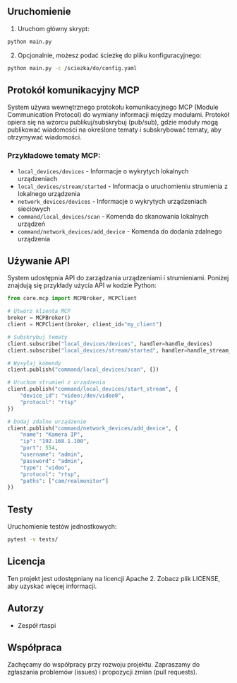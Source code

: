 
## Uruchomienie

1. Uruchom główny skrypt:
```bash
python main.py
```

2. Opcjonalnie, możesz podać ścieżkę do pliku konfiguracyjnego:
```bash
python main.py -c /sciezka/do/config.yaml
```

## Protokół komunikacyjny MCP

System używa wewnętrznego protokołu komunikacyjnego MCP (Module Communication Protocol) do wymiany informacji między modułami. Protokół opiera się na wzorcu publikuj/subskrybuj (pub/sub), gdzie moduły mogą publikować wiadomości na określone tematy i subskrybować tematy, aby otrzymywać wiadomości.

### Przykładowe tematy MCP:

- `local_devices/devices` - Informacje o wykrytych lokalnych urządzeniach
- `local_devices/stream/started` - Informacja o uruchomieniu strumienia z lokalnego urządzenia
- `network_devices/devices` - Informacje o wykrytych urządzeniach sieciowych
- `command/local_devices/scan` - Komenda do skanowania lokalnych urządzeń
- `command/network_devices/add_device` - Komenda do dodania zdalnego urządzenia

## Używanie API

System udostępnia API do zarządzania urządzeniami i strumieniami. Poniżej znajdują się przykłady użycia API w kodzie Python:

```python
from core.mcp import MCPBroker, MCPClient

# Utwórz klienta MCP
broker = MCPBroker()
client = MCPClient(broker, client_id="my_client")

# Subskrybuj tematy
client.subscribe("local_devices/devices", handler=handle_devices)
client.subscribe("local_devices/stream/started", handler=handle_stream_started)

# Wysyłaj komendy
client.publish("command/local_devices/scan", {})

# Uruchom strumień z urządzenia
client.publish("command/local_devices/start_stream", {
    "device_id": "video:/dev/video0",
    "protocol": "rtsp"
})

# Dodaj zdalne urządzenie
client.publish("command/network_devices/add_device", {
    "name": "Kamera IP",
    "ip": "192.168.1.100",
    "port": 554,
    "username": "admin",
    "password": "admin",
    "type": "video",
    "protocol": "rtsp",
    "paths": ["cam/realmonitor"]
})
```

## Testy

Uruchomienie testów jednostkowych:
```bash
pytest -v tests/
```

## Licencja

Ten projekt jest udostępniany na licencji Apache 2. Zobacz plik LICENSE, aby uzyskać więcej informacji.

## Autorzy

- Zespół rtaspi

## Współpraca

Zachęcamy do współpracy przy rozwoju projektu. Zapraszamy do zgłaszania problemów (issues) i propozycji zmian (pull requests).